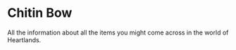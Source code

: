 # Chitin Bow


All the information about all the items you might come across in the world of Heartlands.

